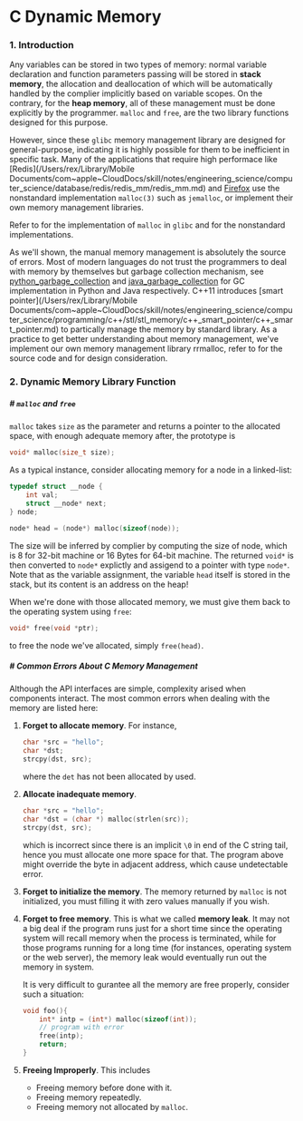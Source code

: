 # C Dynamic Memory 

### 1. Introduction

Any variables can be stored in two types of memory: normal variable declaration and function parameters passing will be stored in **stack memory**, the allocation and deallocation of which will be automatically handled by the complier implicitly based on variable scopes. On the contrary, for the **heap memory**, all of these management must be done explicitly by the programmer. `malloc` and `free`, are the two library functions designed for this purpose.

However, since these `glibc` memory management library are designed for general-purpose, indicating it is highly possible for them to be inefficient in specific task. Many of the applications that require high performace like [Redis](/Users/rex/Library/Mobile Documents/com~apple~CloudDocs/skill/notes/engineering_science/computer_science/database/redis/redis_mm/redis_mm.md) and [Firefox]() use the nonstandard implementation `malloc(3)` such as `jemalloc`, or implement their own memory management libraries.

Refer to []() for the implementation of `malloc` in `glibc` and []() for the nonstandard implementations.

As we'll shown, the manual memory management is absolutely the source of errors. Most of modern languages do not trust the programmers to deal with memory by themselves but garbage collection mechanism, see [python_garbage_collection]() and [java_garbage_collection]() for GC implementation in Python and Java respectively. C++11 introduces [smart pointer](/Users/rex/Library/Mobile Documents/com~apple~CloudDocs/skill/notes/engineering_science/computer_science/programming/c++/stl/stl_memory/c++_smart_pointer/c++_smart_pointer.md) to partically manage the memory by standard library. As a practice to get better understanding about memory management, we've implement our own memory management library rrmalloc, refer to []() for the source code and []() for design consideration.







### 2. Dynamic Memory Library Function

##### # `malloc` and `free`

`malloc` takes `size` as the parameter and returns a pointer to the allocated space, with enough adequate memory after, the prototype is

```c
void* malloc(size_t size); 
```

As a typical instance, consider allocating memory for a node in a linked-list:

```c
typedef struct __node {
    int val;
    struct __node* next;
} node;

node* head = (node*) malloc(sizeof(node));
```

The size will be inferred by complier by computing the size of node, which is 8 for 32-bit machine or 16 Bytes for 64-bit machine. The returned `void*` is then converted to `node*` explictly and assigend to a pointer with type `node*`. Note that as the variable assignment, the variable `head` itself is stored in the stack, but its content is an address on the heap!

When we're done with those allocated memory, we must give them back to the operating system using `free`:

```c
void* free(void *ptr);
```

to free the node we've allocated, simply `free(head)`.



##### # Common Errors About C Memory Management

Although the API interfaces are simple, complexity arised when components interact. The most common errors when dealing with the memory are listed here:

1. **Forget to allocate memory**. For instance,

    ```c
    char *src = "hello";
    char *dst;
    strcpy(dst, src);
    ```

    where the `det` has not been allocated by used.

2. **Allocate inadequate memory**.

    ```c
    char *src = "hello";
    char *dst = (char *) malloc(strlen(src));
    strcpy(dst, src);
    ```

    which is incorrect since there is an implicit `\0` in end of the C string tail, hence you must allocate one more space for that. The program above might override the byte in adjacent address, which cause undetectable error.

3. **Forget to initialize the memory**. The memory returned by `malloc` is not initialized, you must filling it with zero values manually if you wish.

4. **Forget to free memory**. This is what we called **memory leak**. It may not a big deal if the program runs just for a short time since the operating system will recall memory when the process is terminated, while for those programs running for a long time (for instances, operating system or the web server), the memory leak would eventually run out the memory in system.

    It is very difficult to gurantee all the memory are free properly, consider such a situation:

    ```c
    void foo(){
    	int* intp = (int*) malloc(sizeof(int));
        // program with error
        free(intp);
        return;
    }
    ```

    

5. **Freeing Improperly**. This includes

    - Freeing memory before done with it.
    - Freeing memory repeatedly.
    - Freeing memory not allocated by `malloc`.



